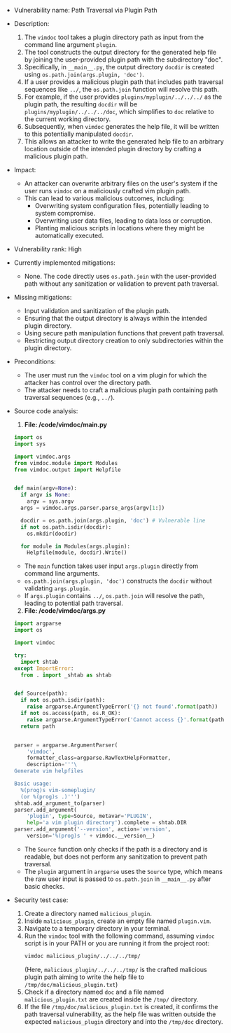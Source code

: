 - Vulnerability name: Path Traversal via Plugin Path

- Description:
    1. The `vimdoc` tool takes a plugin directory path as input from the command line argument `plugin`.
    2. The tool constructs the output directory for the generated help file by joining the user-provided plugin path with the subdirectory "doc".
    3. Specifically, in `__main__.py`, the output directory `docdir` is created using `os.path.join(args.plugin, 'doc')`.
    4. If a user provides a malicious plugin path that includes path traversal sequences like `../`, the `os.path.join` function will resolve this path.
    5. For example, if the user provides `plugins/myplugin/../../../` as the plugin path, the resulting `docdir` will be `plugins/myplugin/../../../doc`, which simplifies to `doc` relative to the current working directory.
    6. Subsequently, when `vimdoc` generates the help file, it will be written to this potentially manipulated `docdir`.
    7. This allows an attacker to write the generated help file to an arbitrary location outside of the intended plugin directory by crafting a malicious plugin path.

- Impact:
    - An attacker can overwrite arbitrary files on the user's system if the user runs `vimdoc` on a maliciously crafted vim plugin path.
    - This can lead to various malicious outcomes, including:
        - Overwriting system configuration files, potentially leading to system compromise.
        - Overwriting user data files, leading to data loss or corruption.
        - Planting malicious scripts in locations where they might be automatically executed.

- Vulnerability rank: High

- Currently implemented mitigations:
    - None. The code directly uses `os.path.join` with the user-provided path without any sanitization or validation to prevent path traversal.

- Missing mitigations:
    - Input validation and sanitization of the plugin path.
    - Ensuring that the output directory is always within the intended plugin directory.
    - Using secure path manipulation functions that prevent path traversal.
    - Restricting output directory creation to only subdirectories within the plugin directory.

- Preconditions:
    - The user must run the `vimdoc` tool on a vim plugin for which the attacker has control over the directory path.
    - The attacker needs to craft a malicious plugin path containing path traversal sequences (e.g., `../`).

- Source code analysis:
    1. **File: /code/vimdoc/__main__.py**
    ```python
    import os
    import sys

    import vimdoc.args
    from vimdoc.module import Modules
    from vimdoc.output import Helpfile


    def main(argv=None):
      if argv is None:
        argv = sys.argv
      args = vimdoc.args.parser.parse_args(argv[1:])

      docdir = os.path.join(args.plugin, 'doc') # Vulnerable line
      if not os.path.isdir(docdir):
        os.mkdir(docdir)

      for module in Modules(args.plugin):
        Helpfile(module, docdir).Write()
    ```
    - The `main` function takes user input `args.plugin` directly from command line arguments.
    - `os.path.join(args.plugin, 'doc')` constructs the `docdir` without validating `args.plugin`.
    - If `args.plugin` contains `../`, `os.path.join` will resolve the path, leading to potential path traversal.

    2. **File: /code/vimdoc/args.py**
    ```python
    import argparse
    import os

    import vimdoc

    try:
      import shtab
    except ImportError:
      from . import _shtab as shtab


    def Source(path):
      if not os.path.isdir(path):
        raise argparse.ArgumentTypeError('{} not found'.format(path))
      if not os.access(path, os.R_OK):
        raise argparse.ArgumentTypeError('Cannot access {}'.format(path))
      return path


    parser = argparse.ArgumentParser(
        'vimdoc',
        formatter_class=argparse.RawTextHelpFormatter,
        description='''\
    Generate vim helpfiles

    Basic usage:
      %(prog)s vim-someplugin/
      (or %(prog)s .)''')
    shtab.add_argument_to(parser)
    parser.add_argument(
        'plugin', type=Source, metavar='PLUGIN',
        help='a vim plugin directory').complete = shtab.DIR
    parser.add_argument('--version', action='version',
        version='%(prog)s ' + vimdoc.__version__)
    ```
    - The `Source` function only checks if the path is a directory and is readable, but does not perform any sanitization to prevent path traversal.
    - The `plugin` argument in `argparse` uses the `Source` type, which means the raw user input is passed to `os.path.join` in `__main__.py` after basic checks.

- Security test case:
    1. Create a directory named `malicious_plugin`.
    2. Inside `malicious_plugin`, create an empty file named `plugin.vim`.
    3. Navigate to a temporary directory in your terminal.
    4. Run the `vimdoc` tool with the following command, assuming `vimdoc` script is in your PATH or you are running it from the project root:
       ```bash
       vimdoc malicious_plugin/../../../tmp/
       ```
       (Here, `malicious_plugin/../../../tmp/` is the crafted malicious plugin path aiming to write the help file to `/tmp/doc/malicious_plugin.txt`)
    5. Check if a directory named `doc` and a file named `malicious_plugin.txt` are created inside the `/tmp/` directory.
    6. If the file `/tmp/doc/malicious_plugin.txt` is created, it confirms the path traversal vulnerability, as the help file was written outside the expected `malicious_plugin` directory and into the `/tmp/doc` directory.